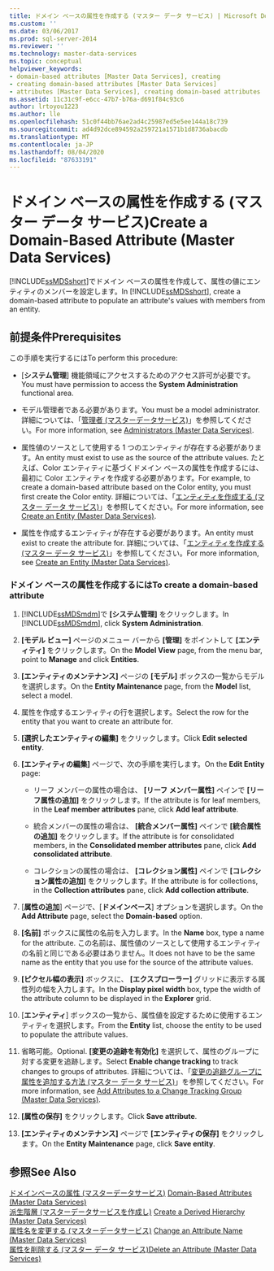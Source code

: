 ```yaml
---
title: ドメイン ベースの属性を作成する (マスター データ サービス) | Microsoft Docs
ms.custom: ''
ms.date: 03/06/2017
ms.prod: sql-server-2014
ms.reviewer: ''
ms.technology: master-data-services
ms.topic: conceptual
helpviewer_keywords:
- domain-based attributes [Master Data Services], creating
- creating domain-based attributes [Master Data Services]
- attributes [Master Data Services], creating domain-based attributes
ms.assetid: 11c31c9f-e6cc-47b7-b76a-d691f84c93c6
author: lrtoyou1223
ms.author: lle
ms.openlocfilehash: 51c0f44bb76ae2ad4c25987ed5e5ee144a18c739
ms.sourcegitcommit: ad4d92dce894592a259721a1571b1d8736abacdb
ms.translationtype: MT
ms.contentlocale: ja-JP
ms.lasthandoff: 08/04/2020
ms.locfileid: "87633191"
---
```

# <a name="create-a-domain-based-attribute-master-data-services"></a><span data-ttu-id="f4be7-102">ドメイン ベースの属性を作成する (マスター データ サービス)</span><span class="sxs-lookup"><span data-stu-id="f4be7-102">Create a Domain-Based Attribute (Master Data Services)</span></span>
  <span data-ttu-id="f4be7-103">[!INCLUDE[ssMDSshort](../includes/ssmdsshort-md.md)]でドメイン ベースの属性を作成して、属性の値にエンティティのメンバーを設定します。</span><span class="sxs-lookup"><span data-stu-id="f4be7-103">In [!INCLUDE[ssMDSshort](../includes/ssmdsshort-md.md)], create a domain-based attribute to populate an attribute's values with members from an entity.</span></span>  
  
## <a name="prerequisites"></a><span data-ttu-id="f4be7-104">前提条件</span><span class="sxs-lookup"><span data-stu-id="f4be7-104">Prerequisites</span></span>  
 <span data-ttu-id="f4be7-105">この手順を実行するには</span><span class="sxs-lookup"><span data-stu-id="f4be7-105">To perform this procedure:</span></span>  
  
-   <span data-ttu-id="f4be7-106">[**システム管理**] 機能領域にアクセスするためのアクセス許可が必要です。</span><span class="sxs-lookup"><span data-stu-id="f4be7-106">You must have permission to access the **System Administration** functional area.</span></span>  
  
-   <span data-ttu-id="f4be7-107">モデル管理者である必要があります。</span><span class="sxs-lookup"><span data-stu-id="f4be7-107">You must be a model administrator.</span></span> <span data-ttu-id="f4be7-108">詳細については、「[管理者 &#40;マスターデータサービス&#41;](administrators-master-data-services.md)」を参照してください。</span><span class="sxs-lookup"><span data-stu-id="f4be7-108">For more information, see [Administrators &#40;Master Data Services&#41;](administrators-master-data-services.md).</span></span>  
  
-   <span data-ttu-id="f4be7-109">属性値のソースとして使用する 1 つのエンティティが存在する必要があります。</span><span class="sxs-lookup"><span data-stu-id="f4be7-109">An entity must exist to use as the source of the attribute values.</span></span> <span data-ttu-id="f4be7-110">たとえば、Color エンティティに基づくドメイン ベースの属性を作成するには、最初に Color エンティティを作成する必要があります。</span><span class="sxs-lookup"><span data-stu-id="f4be7-110">For example, to create a domain-based attribute based on the Color entity, you must first create the Color entity.</span></span> <span data-ttu-id="f4be7-111">詳細については、「[エンティティを作成する (マスター データ サービス)](../../2014/master-data-services/create-an-entity-master-data-services.md)」を参照してください。</span><span class="sxs-lookup"><span data-stu-id="f4be7-111">For more information, see [Create an Entity &#40;Master Data Services&#41;](../../2014/master-data-services/create-an-entity-master-data-services.md).</span></span>  
  
-   <span data-ttu-id="f4be7-112">属性を作成するエンティティが存在する必要があります。</span><span class="sxs-lookup"><span data-stu-id="f4be7-112">An entity must exist to create the attribute for.</span></span> <span data-ttu-id="f4be7-113">詳細については、「[エンティティを作成する (マスター データ サービス)](../../2014/master-data-services/create-an-entity-master-data-services.md)」を参照してください。</span><span class="sxs-lookup"><span data-stu-id="f4be7-113">For more information, see [Create an Entity &#40;Master Data Services&#41;](../../2014/master-data-services/create-an-entity-master-data-services.md).</span></span>  
  
### <a name="to-create-a-domain-based-attribute"></a><span data-ttu-id="f4be7-114">ドメイン ベースの属性を作成するには</span><span class="sxs-lookup"><span data-stu-id="f4be7-114">To create a domain-based attribute</span></span>  
  
1.  <span data-ttu-id="f4be7-115">[!INCLUDE[ssMDSmdm](../includes/ssmdsmdm-md.md)]で **[システム管理]** をクリックします。</span><span class="sxs-lookup"><span data-stu-id="f4be7-115">In [!INCLUDE[ssMDSmdm](../includes/ssmdsmdm-md.md)], click **System Administration**.</span></span>  
  
2.  <span data-ttu-id="f4be7-116">**[モデル ビュー]** ページのメニュー バーから **[管理]** をポイントして **[エンティティ]** をクリックします。</span><span class="sxs-lookup"><span data-stu-id="f4be7-116">On the **Model View** page, from the menu bar, point to **Manage** and click **Entities**.</span></span>  
  
3.  <span data-ttu-id="f4be7-117">**[エンティティのメンテナンス]** ページの **[モデル]** ボックスの一覧からモデルを選択します。</span><span class="sxs-lookup"><span data-stu-id="f4be7-117">On the **Entity Maintenance** page, from the **Model** list, select a model.</span></span>  
  
4.  <span data-ttu-id="f4be7-118">属性を作成するエンティティの行を選択します。</span><span class="sxs-lookup"><span data-stu-id="f4be7-118">Select the row for the entity that you want to create an attribute for.</span></span>  
  
5.  <span data-ttu-id="f4be7-119">**[選択したエンティティの編集]** をクリックします。</span><span class="sxs-lookup"><span data-stu-id="f4be7-119">Click **Edit selected entity**.</span></span>  
  
6.  <span data-ttu-id="f4be7-120">**[エンティティの編集]** ページで、次の手順を実行します。</span><span class="sxs-lookup"><span data-stu-id="f4be7-120">On the **Edit Entity** page:</span></span>  
  
    -   <span data-ttu-id="f4be7-121">リーフ メンバーの属性の場合は、 **[リーフ メンバー属性]** ペインで **[リーフ属性の追加]** をクリックします。</span><span class="sxs-lookup"><span data-stu-id="f4be7-121">If the attribute is for leaf members, in the **Leaf member attributes** pane, click **Add leaf attribute**.</span></span>  
  
    -   <span data-ttu-id="f4be7-122">統合メンバーの属性の場合は、 **[統合メンバー属性]** ペインで **[統合属性の追加]** をクリックします。</span><span class="sxs-lookup"><span data-stu-id="f4be7-122">If the attribute is for consolidated members, in the **Consolidated member attributes** pane, click **Add consolidated attribute**.</span></span>  
  
    -   <span data-ttu-id="f4be7-123">コレクションの属性の場合は、 **[コレクション属性]** ペインで **[コレクション属性の追加]** をクリックします。</span><span class="sxs-lookup"><span data-stu-id="f4be7-123">If the attribute is for collections, in the **Collection attributes** pane, click **Add collection attribute**.</span></span>  
  
7.  <span data-ttu-id="f4be7-124">[**属性の追加**] ページで、[**ドメインベース**] オプションを選択します。</span><span class="sxs-lookup"><span data-stu-id="f4be7-124">On the **Add Attribute** page, select the **Domain-based** option.</span></span>  
  
8.  <span data-ttu-id="f4be7-125">**[名前]** ボックスに属性の名前を入力します。</span><span class="sxs-lookup"><span data-stu-id="f4be7-125">In the **Name** box, type a name for the attribute.</span></span> <span data-ttu-id="f4be7-126">この名前は、属性値のソースとして使用するエンティティの名前と同じである必要はありません。</span><span class="sxs-lookup"><span data-stu-id="f4be7-126">It does not have to be the same name as the entity that you use for the source of the attribute values.</span></span>  
  
9. <span data-ttu-id="f4be7-127">**[ピクセル幅の表示]** ボックスに、 **[エクスプローラー]** グリッドに表示する属性列の幅を入力します。</span><span class="sxs-lookup"><span data-stu-id="f4be7-127">In the **Display pixel width** box, type the width of the attribute column to be displayed in the **Explorer** grid.</span></span>  
  
10. <span data-ttu-id="f4be7-128">[**エンティティ**] ボックスの一覧から、属性値を設定するために使用するエンティティを選択します。</span><span class="sxs-lookup"><span data-stu-id="f4be7-128">From the **Entity** list, choose the entity to be used to populate the attribute values.</span></span>  
  
11. <span data-ttu-id="f4be7-129">省略可能。</span><span class="sxs-lookup"><span data-stu-id="f4be7-129">Optional.</span></span> <span data-ttu-id="f4be7-130">**[変更の追跡を有効化]** を選択して、属性のグループに対する変更を追跡します。</span><span class="sxs-lookup"><span data-stu-id="f4be7-130">Select **Enable change tracking** to track changes to groups of attributes.</span></span> <span data-ttu-id="f4be7-131">詳細については、「[変更の追跡グループに属性を追加する方法 (マスター データ サービス)](../../2014/master-data-services/add-attributes-to-a-change-tracking-group-master-data-services.md)」を参照してください。</span><span class="sxs-lookup"><span data-stu-id="f4be7-131">For more information, see [Add Attributes to a Change Tracking Group &#40;Master Data Services&#41;](../../2014/master-data-services/add-attributes-to-a-change-tracking-group-master-data-services.md).</span></span>  
  
12. <span data-ttu-id="f4be7-132">**[属性の保存]** をクリックします。</span><span class="sxs-lookup"><span data-stu-id="f4be7-132">Click **Save attribute**.</span></span>  
  
13. <span data-ttu-id="f4be7-133">**[エンティティのメンテナンス]** ページで **[エンティティの保存]** をクリックします。</span><span class="sxs-lookup"><span data-stu-id="f4be7-133">On the **Entity Maintenance** page, click **Save entity**.</span></span>  
  
## <a name="see-also"></a><span data-ttu-id="f4be7-134">参照</span><span class="sxs-lookup"><span data-stu-id="f4be7-134">See Also</span></span>  
 <span data-ttu-id="f4be7-135">[ドメインベースの属性 &#40;マスターデータサービス&#41;](../../2014/master-data-services/domain-based-attributes-master-data-services.md) </span><span class="sxs-lookup"><span data-stu-id="f4be7-135">[Domain-Based Attributes &#40;Master Data Services&#41;](../../2014/master-data-services/domain-based-attributes-master-data-services.md) </span></span>  
 <span data-ttu-id="f4be7-136">[派生階層 &#40;マスターデータサービスを作成し&#41;](../../2014/master-data-services/create-a-derived-hierarchy-master-data-services.md) </span><span class="sxs-lookup"><span data-stu-id="f4be7-136">[Create a Derived Hierarchy &#40;Master Data Services&#41;](../../2014/master-data-services/create-a-derived-hierarchy-master-data-services.md) </span></span>  
 <span data-ttu-id="f4be7-137">[属性名を変更する &#40;マスターデータサービス&#41;](change-an-attribute-name-and-data-type-master-data-services.md) </span><span class="sxs-lookup"><span data-stu-id="f4be7-137">[Change an Attribute Name &#40;Master Data Services&#41;](change-an-attribute-name-and-data-type-master-data-services.md) </span></span>  
 [<span data-ttu-id="f4be7-138">属性を削除する &#40;マスター データ サービス&#41;</span><span class="sxs-lookup"><span data-stu-id="f4be7-138">Delete an Attribute &#40;Master Data Services&#41;</span></span>](../../2014/master-data-services/delete-an-attribute-master-data-services.md)  
  
  
